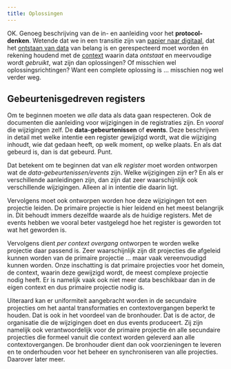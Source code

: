 ```yaml
---
title: Oplossingen
---
```

OK. Genoeg beschrijving van de in- en aanleiding voor het **protocol-denken**. Wetende dat we in een
transitie zijn van [papier naar digitaal](./papier-naar-digitaal.md), dat het [ontstaan van
data](./ontstaan-van-data.md) van belang is en gerespecteerd moet worden én rekening houdend met de
[context](./context.md) waarin data _ontstaat_ en meervoudige wordt _gebruikt_, wat zijn dan
oplossingen? Of misschien wel oplossingsrichtingen? Want een complete oplossing is ... misschien nog
wel verder weg.

## Gebeurtenisgedreven registers

Om te beginnen moeten we _alle_ data als data gaan respecteren. Ook de documenten die aanleiding
voor wijzigingen in de registraties zijn. En _vooral_ die wijzigingen zelf. De
**data-gebeurtenissen** of **events**. Deze beschrijven in detail met welke intentie een register
gewijzigd wordt, wat die wijziging inhoudt, wie dat gedaan heeft, op welk moment, op welke plaats.
En als dat gebeurd is, dan is dat gebeurd. Punt.

Dat betekent om te beginnen dat van _elk register_ moet worden ontworpen wat de
_data-gebeurtenissen/events_ zijn. Welke wijzigingen zijn er? En als er verschillende aanleidingen
zijn, dan zijn dat zeer waarschijnlijk ook verschillende wijzigingen. Alleen al in intentie die
daarin ligt.

Vervolgens moet ook ontworpen worden hoe deze wijzigingen tot een projectie leiden. De primaire
projectie is hier leidend en het meest belangrijk in. Dit behoudt immers dezelfde waarde als de
huidige registers. Met de events hebben we vooral beter vastgelegd hoe het register is geworden tot
wat het geworden is.

Vervolgens dient _per context overgang_ ontworpen te worden welke projectie daar passend is. Zeer
waarschijnlijk zijn dit projecties die afgeleid kunnen worden van de primaire projectie ... maar
vaak vereenvoudigd kunnen worden. Onze inschatting is dat primaire projecties voor het domein, de
context, waarin deze gewijzigd wordt, de meest complexe projectie nodig heeft. Er is namelijk vaak
ook niet meer data beschikbaar dan in de eigen context en dus primaire projectie nodig is.

Uiteraard kan er uniformiteit aangebracht worden in de secundaire projecties om het aantal
transformaties en contextovergangen beperkt te houden. Dat is ook in het voordeel van de bronhouder.
Dat is de actor, de organisatie die de wijzigingen doet en dus events produceert. Zij zijn namelijk
ook verantwoordelijk voor de primaire projectie én alle secundaire projecties die formeel vanuit die
context worden geleverd aan alle contextovergangen. De bronhouder dient dan ook voorzieningen te
leveren en te onderhouden voor het beheer en synchroniseren van alle projecties. Daarover later
meer.

